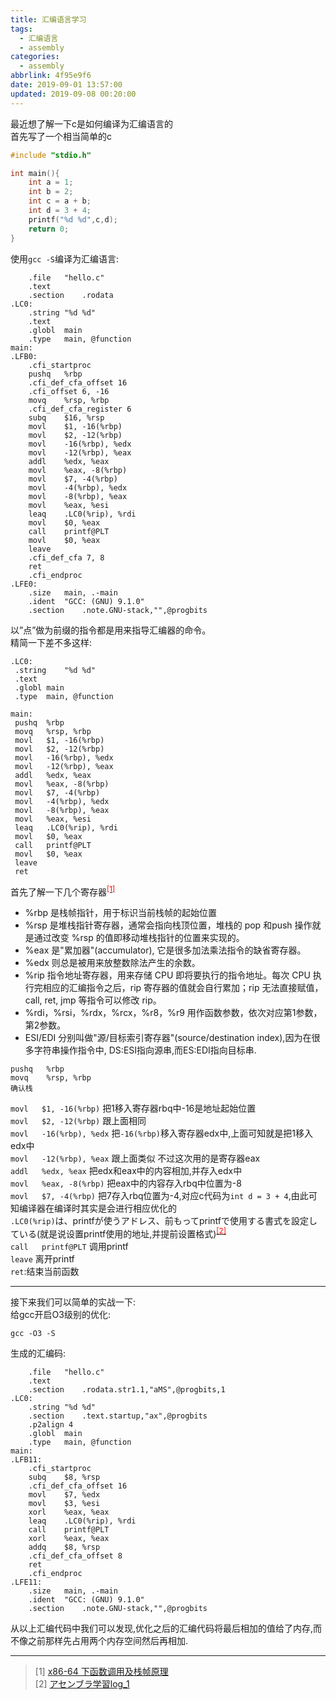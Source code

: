 ```yaml
---
title: 汇编语言学习
tags:
  - 汇编语言
  - assembly
categories:
  - assembly
abbrlink: 4f95e9f6
date: 2019-09-01 13:57:00
updated: 2019-09-08 00:20:00
---
```


最近想了解一下c是如何编译为汇编语言的  
首先写了一个相当简单的c

```cpp
#include "stdio.h"

int main(){
    int a = 1;
    int b = 2;
    int c = a + b;
    int d = 3 + 4;
    printf("%d %d",c,d);
    return 0;
}
```

使用`gcc -S`编译为汇编语言:

```x86asm
	.file	"hello.c"
	.text
	.section	.rodata
.LC0:
	.string	"%d %d"
	.text
	.globl	main
	.type	main, @function
main:
.LFB0:
	.cfi_startproc
	pushq	%rbp
	.cfi_def_cfa_offset 16
	.cfi_offset 6, -16
	movq	%rsp, %rbp
	.cfi_def_cfa_register 6
	subq	$16, %rsp
	movl	$1, -16(%rbp)
	movl	$2, -12(%rbp)
	movl	-16(%rbp), %edx
	movl	-12(%rbp), %eax
	addl	%edx, %eax
	movl	%eax, -8(%rbp)
	movl	$7, -4(%rbp)
	movl	-4(%rbp), %edx
	movl	-8(%rbp), %eax
	movl	%eax, %esi
	leaq	.LC0(%rip), %rdi
	movl	$0, %eax
	call	printf@PLT
	movl	$0, %eax
	leave
	.cfi_def_cfa 7, 8
	ret
	.cfi_endproc
.LFE0:
	.size	main, .-main
	.ident	"GCC: (GNU) 9.1.0"
	.section	.note.GNU-stack,"",@progbits
```
以”点”做为前缀的指令都是用来指导汇编器的命令。  
精简一下差不多这样:<!--more-->

```x86asm
.LC0:
 .string	"%d %d"
 .text
 .globl	main
 .type	main, @function

main:
 pushq	%rbp
 movq	%rsp, %rbp
 movl	$1, -16(%rbp)
 movl	$2, -12(%rbp)
 movl	-16(%rbp), %edx
 movl	-12(%rbp), %eax
 addl	%edx, %eax
 movl	%eax, -8(%rbp)
 movl	$7, -4(%rbp)
 movl	-4(%rbp), %edx
 movl	-8(%rbp), %eax
 movl	%eax, %esi
 leaq	.LC0(%rip), %rdi
 movl	$0, %eax
 call	printf@PLT
 movl	$0, %eax
 leave
 ret
```

首先了解一下几个寄存器<sup><a href="#1"><font color=red>[1]</font></a></sup>

- %rbp 是栈帧指针，用于标识当前栈帧的起始位置
- %rsp 是堆栈指针寄存器，通常会指向栈顶位置，堆栈的 pop 和push 操作就是通过改变 %rsp 的值即移动堆栈指针的位置来实现的。
- %eax 是"累加器"(accumulator), 它是很多加法乘法指令的缺省寄存器。
- %edx 则总是被用来放整数除法产生的余数。
- %rip 指令地址寄存器，用来存储 CPU 即将要执行的指令地址。每次 CPU 执行完相应的汇编指令之后，rip 寄存器的值就会自行累加；rip 无法直接赋值，call, ret, jmp 等指令可以修改 rip。
- %rdi，%rsi，%rdx，%rcx，%r8，%r9 用作函数参数，依次对应第1参数，第2参数。
- ESI/EDI 分别叫做"源/目标索引寄存器"(source/destination index),因为在很多字符串操作指令中, DS:ESI指向源串,而ES:EDI指向目标串.

```x86asm
pushq	%rbp
movq	%rsp, %rbp
确认栈
```

`movl	$1, -16(%rbp)` 把1移入寄存器rbq中-16是地址起始位置  
`movl	$2, -12(%rbp)` 跟上面相同  
`movl	-16(%rbp), %edx` 把`-16(%rbp)`移入寄存器edx中,上面可知就是把1移入edx中  
`movl	-12(%rbp), %eax` 跟上面类似 不过这次用的是寄存器eax  
`addl	%edx, %eax` 把edx和eax中的内容相加,并存入edx中  
`movl	%eax, -8(%rbp)` 把eax中的内容存入rbq中位置为-8  
`movl	$7, -4(%rbp)` 把7存入rbq位置为-4,对应c代码为`int d = 3 + 4`,由此可知编译器在编译时其实是会进行相应优化的  
`.LC0(%rip)`は、printfが使うアドレス、前もってprintfで使用する書式を設定している(就是说设置printf使用的地址,并提前设置格式)<sup><a href="#2"><font color=red>[2]</font></a></sup>  
`call	printf@PLT` 调用printf  
 `leave` 离开printf  
`ret`:结束当前函数
***
接下来我们可以简单的实战一下:  
给gcc开启O3级别的优化:

```shell
gcc -O3 -S
```

生成的汇编码:

```x86asm
	.file	"hello.c"
	.text
	.section	.rodata.str1.1,"aMS",@progbits,1
.LC0:
	.string	"%d %d"
	.section	.text.startup,"ax",@progbits
	.p2align 4
	.globl	main
	.type	main, @function
main:
.LFB11:
	.cfi_startproc
	subq	$8, %rsp
	.cfi_def_cfa_offset 16
	movl	$7, %edx
	movl	$3, %esi
	xorl	%eax, %eax
	leaq	.LC0(%rip), %rdi
	call	printf@PLT
	xorl	%eax, %eax
	addq	$8, %rsp
	.cfi_def_cfa_offset 8
	ret
	.cfi_endproc
.LFE11:
	.size	main, .-main
	.ident	"GCC: (GNU) 9.1.0"
	.section	.note.GNU-stack,"",@progbits
```

从以上汇编代码中我们可以发现,优化之后的汇编代码将最后相加的值给了内存,而不像之前那样先占用两个内存空间然后再相加.

***
>[1] <a id="1">[x86-64 下函数调用及栈帧原理](https://zhuanlan.zhihu.com/p/27339191)</a>  
>[2] <a id="2">[アセンブラ学習log_1](https://qiita.com/diggy-mo/items/fe56f6ea357e5928a8ca)</a>
